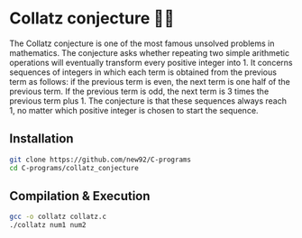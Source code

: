 # Collatz conjecture 🧙‍♂️

The Collatz conjecture is one of the most famous unsolved problems in mathematics. The conjecture asks whether repeating two simple arithmetic operations will eventually transform every positive integer into 1. It concerns sequences of integers in which each term is obtained from the previous term as follows: if the previous term is even, the next term is one half of the previous term. If the previous term is odd, the next term is 3 times the previous term plus 1. The conjecture is that these sequences always reach 1, no matter which positive integer is chosen to start the sequence.

## Installation

```bash
git clone https://github.com/new92/C-programs
cd C-programs/collatz_conjecture
```

## Compilation & Execution

```bash 
gcc -o collatz collatz.c
./collatz num1 num2
```
